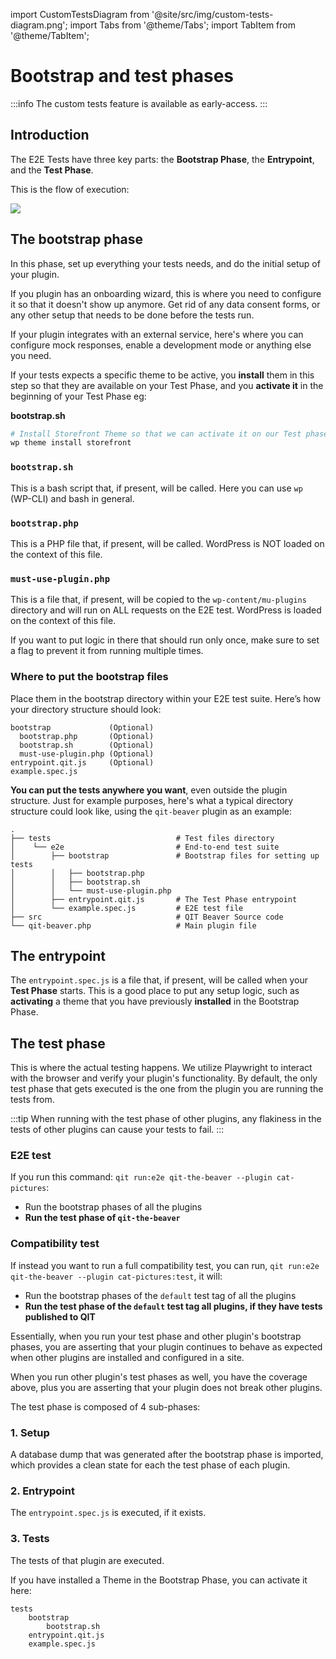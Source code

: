 import CustomTestsDiagram from '@site/src/img/custom-tests-diagram.png';
import Tabs from '@theme/Tabs';
import TabItem from '@theme/TabItem';

# Bootstrap and test phases

:::info
The custom tests feature is available as early-access.
:::

## Introduction

The E2E Tests have three key parts: the **Bootstrap Phase**, the **Entrypoint**, and the **Test Phase**.

This is the flow of execution:

<img src={CustomTestsDiagram}/>

## The bootstrap phase

In this phase, set up everything your tests needs, and do the initial setup of your plugin.

If you plugin has an onboarding wizard, this is where you need to configure it so that it doesn't show up anymore. Get rid of any data consent forms, or any other setup that needs to be done before the tests run.

If your plugin integrates with an external service, here's where you can configure mock responses, enable a development mode or anything else you need.

If your tests expects a specific theme to be active, you **install** them in this step so that they are available on your Test Phase, and you **activate it** in the beginning of your Test Phase eg:

**bootstrap.sh**

```bash
# Install Storefront Theme so that we can activate it on our Test phase.
wp theme install storefront
```

### `bootstrap.sh`

This is a bash script that, if present, will be called. Here you can use `wp` (WP-CLI) and bash in general.

### `bootstrap.php`

This is a PHP file that, if present, will be called. WordPress is NOT loaded on the context of this file.

### `must-use-plugin.php`

This is a file that, if present, will be copied to the `wp-content/mu-plugins` directory and will run on ALL requests on the E2E test. WordPress is loaded on the context of this file.

If you want to put logic in there that should run only once, make sure to set a flag to prevent it from running multiple times.

### Where to put the bootstrap files

Place them in the bootstrap directory within your E2E test suite. Here’s how your directory structure should look:

```
bootstrap             (Optional)
  bootstrap.php       (Optional)
  bootstrap.sh        (Optional)
  must-use-plugin.php (Optional)
entrypoint.qit.js     (Optional)
example.spec.js
```

**You can put the tests anywhere you want**, even outside the plugin structure. Just for example purposes, here's what a typical directory structure could look like, using the `qit-beaver` plugin as an example:

```
.
├── tests                            # Test files directory
│    └── e2e                         # End-to-end test suite
│        ├── bootstrap               # Bootstrap files for setting up tests
│        │   ├── bootstrap.php       
│        │   ├── bootstrap.sh        
│        │   └── must-use-plugin.php
│        ├── entrypoint.qit.js       # The Test Phase entrypoint 
│        └── example.spec.js         # E2E test file
├── src                              # QIT Beaver Source code
└── qit-beaver.php                   # Main plugin file
```

## The entrypoint

The `entrypoint.spec.js` is a file that, if present, will be called when your **Test Phase** starts. This is a good place to put any setup logic, such as **activating** a theme that you have previously **installed** in the Bootstrap Phase.

## The test phase

This is where the actual testing happens. We utilize Playwright to interact with the browser and verify your plugin's functionality. By default, the only test phase that gets executed is the one from the plugin you are running the tests from.

:::tip
When running with the test phase of other plugins, any flakiness in the tests of other plugins can cause your tests to fail.
:::

### E2E test

If you run this command: `qit run:e2e qit-the-beaver --plugin cat-pictures`:

- Run the bootstrap phases of all the plugins
- **Run the test phase of `qit-the-beaver`**

### Compatibility test

If instead you want to run a full compatibility test, you can run, `qit run:e2e qit-the-beaver --plugin cat-pictures:test`, it will:

- Run the bootstrap phases of the `default` test tag of all the plugins
- **Run the test phase of the `default` test tag all plugins, if they have tests published to QIT**

Essentially, when you run your test phase and other plugin's bootstrap phases, you are asserting that your plugin continues to behave as expected when other plugins are installed and configured in a site.

When you run other plugin's test phases as well, you have the coverage above, plus you are asserting that your plugin does not break other plugins.

The test phase is composed of 4 sub-phases:

### 1. Setup

A database dump that was generated after the bootstrap phase is imported, which provides a clean state for each the test phase of each plugin.

### 2. Entrypoint

The `entrypoint.spec.js` is executed, if it exists.

### 3. Tests

The tests of that plugin are executed.

If you have installed a Theme in the Bootstrap Phase, you can activate it here:

```
tests
    bootstrap
        bootstrap.sh
    entrypoint.qit.js
    example.spec.js
```
